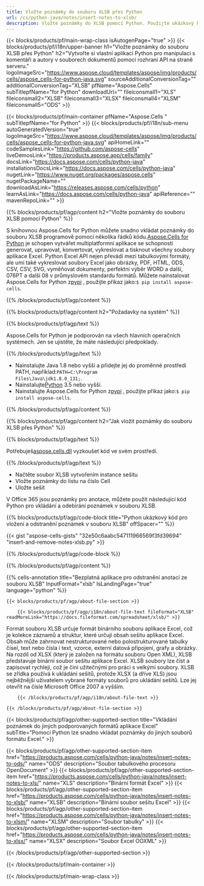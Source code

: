 ```yaml
---
title: Vložte poznámky do souboru XLSB přes Python
url: /cs/python-java/notes/insert-notes-to-xlsb/ 
description: Vložte poznámky do XLSB pomocí Python. Použijte ukázkový kód API pro vložení poznámek do aplikace Python.
---
```

{{< blocks/products/pf/main-wrap-class isAutogenPage="true" >}}
{{< blocks/products/pf/i18n/upper-banner h1="Vložte poznámky do souboru XLSB přes Python" h2="Vytvořte si vlastní aplikaci Python pro manipulaci s komentáři a autory v souborech dokumentů pomocí rozhraní API na straně serveru." logoImageSrc="https://www.aspose.cloud/templates/aspose/img/products/cells/aspose_cells-for-python-java.svg" sourceAdditionalConversionTag="" additionalConversionTag="XLSB" pfName="Aspose.Cells" subTitlepfName="for Python" downloadUrl="" fileiconsmall1="XLS" fileiconsmall2="XLSB" fileiconsmall3="XLSX" fileiconsmall4="XLSM" fileiconsmall5="ODS" >}}

{{< blocks/products/pf/main-container pfName="Aspose.Cells " subTitlepfName="for Python" >}}
{{< blocks/products/pf/i18n/sub-menu autoGeneratedVersion="true" logoImageSrc="https://www.aspose.cloud/templates/aspose/img/products/cells/aspose_cells-for-python-java.svg" apiHomeLink="" codeSamplesLink="https://github.com/aspose-cells" liveDemosLink="https://products.aspose.app/cells/family" docsLink="https://docs.aspose.com/cells/python-java" installationsDocsLink="https://docs.aspose.com/cells/python-java" nugetLink="https://www.nuget.org/packages/aspose.cells" nugetPackageName="" downloadAsLink="https://releases.aspose.com/cells/python" learnAsLink="https://docs.aspose.com/cells/python-java" apiReference="" mavenRepoLink="" >}}

{{% blocks/products/pf/agp/content h2="Vložte poznámky do souboru XLSB pomocí Python" %}}

 S knihovnou Aspose.Cells for Python můžete snadno vkládat poznámky do souboru XLSB programově pomocí několika řádků kódu.[Aspose.Cells for Python](https://pypi.org/project/aspose-cells) je schopen vytvářet multiplatformní aplikace se schopností generovat, upravovat, konvertovat, vykreslovat a tisknout všechny soubory aplikace Excel. Python Excel API nejen převádí mezi tabulkovými formáty, ale umí také vykreslovat soubory Excel jako obrázky, PDF, HTML, ODS, CSV, CSV, SVG, vyměňovat dokumenty, perfektní výběr WORD a další, 076PT a další 08 v průmyslovém standardu formátů. Můžete nainstalovat Aspose.Cells for Python z<a href="https://pypi.org/project/aspose-cells/">pypi</a> , použijte příkaz jako:<code>$ pip install aspose-cells</code>.

 
{{% /blocks/products/pf/agp/content %}}

{{% blocks/products/pf/agp/content h2="Požadavky na systém" %}}

{{% blocks/products/pf/agp/text %}}

 Aspose.Cells for Python je podporován na všech hlavních operačních systémech. Jen se ujistěte, že máte následující předpoklady.

{{% /blocks/products/pf/agp/text %}}

-  Nainstalujte Java 1.8 nebo vyšší a přidejte jej do proměnné prostředí PATH, například:<code>PATH=C:\Program Files\Java\jdk1.8.0_131;</code>.
-  Nainstalujte[Python](https://www.python.org/downloads/) 3.5 nebo vyšší.
- Nainstalujte Aspose.Cells for Python z<a href="https://pypi.org/project/aspose-cells/">pypi</a> , použijte příkaz jako:<code>$ pip install aspose-cells</code>.


{{% /blocks/products/pf/agp/content %}}

{{% blocks/products/pf/agp/content h2="Jak vložit poznámky do souboru XLSB přes Python" %}}

{{% blocks/products/pf/agp/text %}}

 Potřebuješ[aspose.cells.dll](https://releases.aspose.com/cells/python) vyzkoušet kód ve svém prostředí.

{{% /blocks/products/pf/agp/text %}}

+ Načtěte soubor XLSB vytvořením instance sešitu
+ Vložte poznámky do listu na číslo Cell
 + Uložte sešit

V Office 365 jsou poznámky pro anotace, můžete použít následující kód Python pro vkládání a odebírání poznámek v souboru XLSB.

{{% blocks/products/pf/agp/code-block title="Python ukázkový kód pro vložení a odstranění poznámek v souboru XLSB" offSpacer="" %}}

{{< gist "aspose-cells-gists" "32e50c6aabc547111966569f3fd39694" "insert-and-remove-notes-xlsb.py" >}}

{{% /blocks/products/pf/agp/code-block %}}

{{% /blocks/products/pf/agp/content %}}


{{% cells-annotation title="Bezplatná aplikace pro odstranění anotací ze souboru XLSB" InputFormat="xlsb" IsLandingPage="true" language="python" %}}

<!-- aboutfile Starts -->

    {{< blocks/products/pf/agp/about-file-section >}}

        {{< blocks/products/pf/agp/i18n/about-file-text fileFormat="XLSB" readMoreLink="https://docs.fileformat.com/spreadsheet/xlsb/" >}}
Formát souboru XLSB určuje formát binárního souboru aplikace Excel, což je kolekce záznamů a struktur, které určují obsah sešitu aplikace Excel. Obsah může zahrnovat nestrukturované nebo polostrukturované tabulky čísel, text nebo čísla i text, vzorce, externí datová připojení, grafy a obrázky. Na rozdíl od XLSX (který je založen na formátu souboru Open XML), XLSB představuje binární soubor sešitu aplikace Excel. XLSB soubory lze číst a zapisovat rychleji, což je činí užitečnými pro práci s velkými soubory. XLSB se zřídka používá k ukládání sešitů, protože XLSX (a dříve XLS) jsou nejběžnější uživatelem vybrané formáty souborů pro ukládání sešitů. Lze jej otevřít na čísle Microsoft Office 2007 a vyšším.

        {{< /blocks/products/pf/agp/i18n/about-file-text >}}

    {{< /blocks/products/pf/agp/about-file-section >}}

<!-- aboutfile Ends -->

{{< blocks/products/pf/agp/other-supported-section title="Vkládání poznámek do jiných podporovaných formátů aplikace Excel" subTitle="Pomocí Python lze snadno vkládat poznámky do jiných souborů formátu Excel." >}}

{{< blocks/products/pf/agp/other-supported-section-item href="https://products.aspose.com/cells/python-java/notes/insert-notes-to-ods/" name="ODS" description="Soubor tabulkového procesoru OpenDocument" >}}
{{< blocks/products/pf/agp/other-supported-section-item href="https://products.aspose.com/cells/python-java/notes/insert-notes-to-xls/" name="XLS" description="Binární formát Excel" >}}
{{< blocks/products/pf/agp/other-supported-section-item href="https://products.aspose.com/cells/python-java/notes/insert-notes-to-xlsb/" name="XLSB" description="Binární soubor sešitu Excel" >}}
{{< blocks/products/pf/agp/other-supported-section-item href="https://products.aspose.com/cells/python-java/notes/insert-notes-to-xlsm/" name="XLSM" description="Soubor tabulky" >}}
{{< blocks/products/pf/agp/other-supported-section-item href="https://products.aspose.com/cells/python-java/notes/insert-notes-to-xlsx/" name="XLSX" description="Soubor Excel OOXML" >}}

{{< /blocks/products/pf/agp/other-supported-section >}}

{{< /blocks/products/pf/main-container >}}
    
{{< /blocks/products/pf/main-wrap-class >}}
